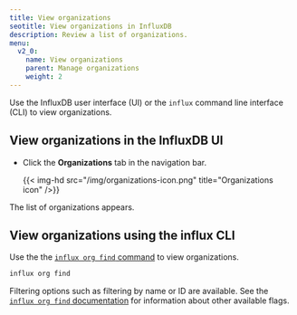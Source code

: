 ```yaml
---
title: View organizations
seotitle: View organizations in InfluxDB
description: Review a list of organizations.
menu:
  v2_0:
    name: View organizations
    parent: Manage organizations
    weight: 2
---
```


Use the InfluxDB user interface (UI) or the `influx` command line interface (CLI)
to view organizations.

## View organizations in the InfluxDB UI

* Click the **Organizations** tab in the navigation bar.

    {{< img-hd src="/img/organizations-icon.png" title="Organizations icon" />}}

The list of organizations appears.


## View organizations using the influx CLI

Use the the [`influx org find` command](/v2.0/reference/cli/influx/org/find)
to view organizations.

```sh
influx org find
```

Filtering options such as filtering by name or ID are available.
See the [`influx org find` documentation](/v2.0/reference/cli/influx/org/find)
for information about other available flags.
